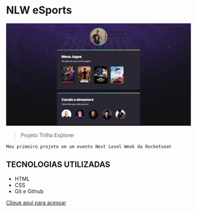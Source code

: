 # NLW eSports

![preview](./.github/preview.png)

>   Projeto Trilha Explorer
    
    Meu primeiro projeto em um evento Next Level Week da Rocketseat

## TECNOLOGIAS UTILIZADAS

- HTML
- CSS
- Git e Github

[Clique aqui para acessar](https://jhoyr.github.io/nlw/)